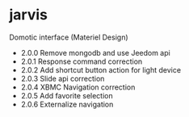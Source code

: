 jarvis
======

Domotic interface (Materiel Design)

* 2.0.0 Remove mongodb and use Jeedom api
* 2.0.1 Response command correction
* 2.0.2 Add shortcut button action for light device
* 2.0.3 Slide api correction
* 2.0.4 XBMC Navigation correction
* 2.0.5 Add favorite selection
* 2.0.6 Externalize navigation